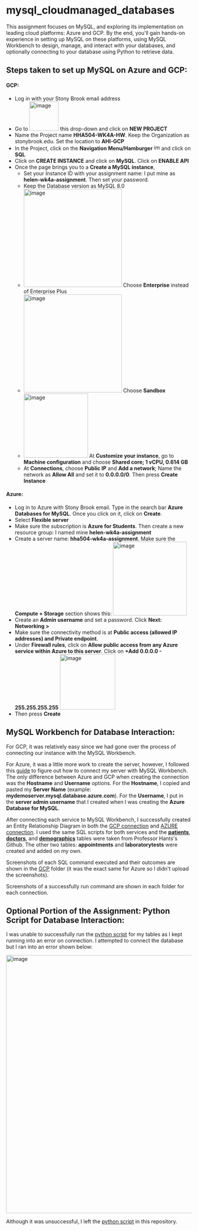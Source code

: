 # mysql_cloudmanaged_databases
This assignment focuses on MySQL, and exploring its implementation on leading cloud platforms: Azure and GCP. By the end, you'll gain hands-on experience in setting up MySQL on these platforms, using MySQL Workbench to design, manage, and interact with your databases, and optionally connecting to your database using Python to retrieve data.

## Steps taken to set up MySQL on Azure and GCP:
#### GCP:
 - Log in with your Stony Brook email address
 - Go to <img width="79" alt="image" src="https://github.com/Helzheng123/mysql_cloudmanaged_databases/assets/123939070/4c05c685-9ed2-4bf7-be4b-ed481fcc16d5"> this drop-down and click on **NEW PROJECT**
 - Name the Project name **HHA504-WK4A-HW**. Keep the Organization as stonybrook.edu. Set the location to **AHI-GCP**
 - In the Project, click on the **Navigation Menu/Hamburger** <img width="16" alt="image" src="https://github.com/Helzheng123/mysql_cloudmanaged_databases/assets/123939070/f6224bc4-a62a-4936-9981-f6083ecff0fd"> and click on **SQL**
 - Click on **CREATE INSTANCE** and click on **MySQL**. Click on **ENABLE API**
 - Once the page brings you to a **Create a MySQL instance**,
    -  Set your Instance ID with your assignment name: I put mine as **helen-wk4a-assignment**. Then set your password.
    -  Keep the Database version as MySQL 8.0
    -  <img width="266" alt="image" src="https://github.com/Helzheng123/mysql_cloudmanaged_databases/assets/123939070/d6d4d3e0-3a18-4801-9879-fd109a018f97"> Choose **Enterprise** instead of Enterprise Plus
    -  <img width="266" alt="image" src="https://github.com/Helzheng123/mysql_cloudmanaged_databases/assets/123939070/11b0a323-1906-4226-bd41-970d4177f207"> Choose **Sandbox**
    -  <img width="174" alt="image" src="https://github.com/Helzheng123/mysql_cloudmanaged_databases/assets/123939070/d91a2ddd-36dc-41f1-ac0b-362164de78b3"> At **Customize your instance**, go to **Machine configuration** and choose **Shared core; 1 vCPU, 0.614 GB**
    -  At **Connections**, choose **Public IP** and **Add a network**; Name the network as **Allow All** and set it to **0.0.0.0/0**. Then press **Create Instance**
  
#### Azure:
 - Log in to Azure with Stony Brook email. Type in the search bar **Azure Databases for MySQL**. Once you click on it, click on **Create**.
 - Select **Flexible server**
 - Make sure the subscription is **Azure for Students**. Then create a new resource group: I named mine **helen-wk4a-assignment**
 - Create a server name: **hha504-wk4a-assignment**. Make sure the **Compute + Storage** section shows this: <img width="200" alt="image" src="https://github.com/Helzheng123/mysql_cloudmanaged_databases/assets/123939070/2c9681bd-5877-4a28-972d-98d15b3e8c0c">
 - Create an **Admin username** and set a password. Click **Next: Networking >**
 - Make sure the connectivity method is at **Public access (allowed IP addresses) and Private endpoint**.
 - Under **Firewall rules**, click on **Allow public access from any Azure service within Azure to this server**. Click on **+Add 0.0.0.0 - 255.255.255.255** <img width="150" alt="image" src="https://github.com/Helzheng123/mysql_cloudmanaged_databases/assets/123939070/e6d01285-8798-4ce0-9c78-c578c32fc698">
  - Then press **Create**

## MySQL Workbench for Database Interaction:
For GCP, it was relatively easy since we had gone over the process of connecting our instance with the MySQL Workbench. 

For Azure, it was a little more work to create the server, however, I followed this [guide](https://learn.microsoft.com/en-us/azure/mysql/flexible-server/connect-workbench) to figure out how to connect my server with MySQL Workbench. The only difference between Azure and GCP when creating the connection was the **Hostname** and **Username** options. For the **Hostname**, I copied and pasted my **Server Name** (example: **mydemoserver.mysql.database.azure.com**). For the **Username**, I put in the **server admin username** that I created when I was creating the **Azure Database for MySQL**. 

After connecting each service to MySQL Workbench, I successfully created an Entity Relationship Diagram in both the [GCP connection](https://github.com/Helzheng123/mysql_cloudmanaged_databases/blob/main/GCP/Screenshot%20of%20ERD%20diagram%20(GCP).png) and [AZURE connection](https://github.com/Helzheng123/mysql_cloudmanaged_databases/blob/main/AZURE/Screenshot%20ERD%20diagram%20(Azure).png). I used the same SQL scripts for both services and the [**patients**](https://github.com/hantswilliams/HHA_504_2023/blob/main/WK4/code/1_n_create.sql), [**doctors**](https://github.com/hantswilliams/HHA_504_2023/blob/main/WK4/code/1_n_create.sql), and [**demographics**](https://github.com/hantswilliams/HHA_504_2023/blob/main/WK4/code/1_1_create.sql) tables were taken from Professor Hants's Github. The other two tables: **appointments** and **laboratorytests** were created and added on my own.

Screenshots of each SQL command executed and their outcomes are shown in the [GCP](https://github.com/Helzheng123/mysql_cloudmanaged_databases/tree/main/GCP) folder (it was the exact same for Azure so I didn't upload the screenshots). 

Screenshots of a successfully run command are shown in each folder for each connection. 

## Optional Portion of the Assignment: Python Script for Database Interaction:
I was unable to successfully run the [python script](https://github.com/hantswilliams/HHA_504_2023/blob/main/WK4/code/python_connectionExample.py) for my tables as I kept running into an error on connection. I attempted to connect the database but I ran into an error shown below:

<img width="700" alt="image" src="https://github.com/Helzheng123/mysql_cloudmanaged_databases/assets/123939070/19edefbc-afa5-4bdc-b0d8-b06187db2bbc">

Although it was unsuccessful, I left the [python script](https://github.com/Helzheng123/mysql_cloudmanaged_databases/blob/main/script.py) in this repository. 
